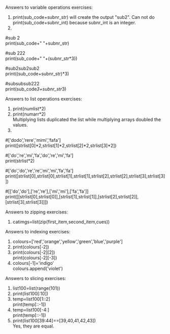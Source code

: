 Answers to variable operations exercises:

1. print(sub_code+subnr_str) will create the output "sub2". Can not do print(sub_code+subnr_int) because subnr_int is an integer. 
2.
#sub 2    
print(sub_code+" "+subnr_str)


#sub 222       
print(sub_code+" "+(subnr_str*3))


#sub2sub2sub2       
print((sub_code+subnr_str)*3)


#subsubsub222      
print(sub_code*3+subnr_str*3) 



Answers to list operations exercises:

1. print(numlist*2)
2. print(numarr*2)      
Multiplying lists duplicated the list while multiplying arrays doubled the values. 
3. 
#['dodo','rere','mimi','fafa']         
print([strlist[0]*2,strlist[1]*2,strlist[2]*2,strlist[3]*2])

#['do','re','mi','fa','do','re','mi','fa']        
print(strlist*2)

#['do','do','re','re','mi','mi','fa','fa']       
print([strlist[0],strlist[0],strlist[1],strlist[1],strlist[2],strlist[2],strlist[3],strlist[3]])

#[['do','do'],['re','re'],['mi','mi'],['fa','fa']]          
print([[strlist[0],strlist[0]],[strlist[1],strlist[1]],[strlist[2],strlist[2]],[strlist[3],strlist[3]]])



Answers to zipping exercises:

1. catimgs=list(zip(first_item,second_item,cues))



Answers to indexing exercises:

1. colours=['red','orange','yellow','green','blue','purple']
2. print(colours[-2])
3. print(colours[-2][2])        
print(colours[-2][-3])
4. colours[-1]='indigo'        
colours.append('violet')



Answers to slicing exercises:

1. list100=list(range(101))
2. print(list100[:10])
3. temp=list100[1::2]        
print(temp[::-1])
4. temp=list100[-4:]        
print(temp[::-1])
5. print(list100[39:44]==[39,40,41,42,43])     
Yes, they are equal. 
